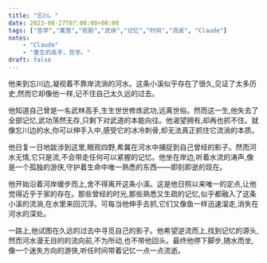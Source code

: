 ```yaml
---
title: "忘川。"
date: 2023-08-27T07:00:00+08:00
tags: ["哲学","寓意","悲剧","武侠","记忆","时间","流逝", "Claude"]
notes:
    - "Claude"
    - "重生的高手，哲学。"
draft: false
---
```


他来到忘川边,凝视着不靠岸流淌的河水。这条小溪似乎存在了很久,见证了太多历史,然而它却像他一样,记不住自己太久远的过去。  

他知道自己曾是一名武林高手,生生世世修炼武功,远离世俗。然而这一生,他失去了全部记忆,武功荡然无存,只剩下对武道的本能向往。他渴望拥有,却再也抓不住。就像忘川边的水,你可以伸手入中,感受它的冰冷刺骨,却无法真正抓住它流淌的本质。

他日复一日地跋涉到这里,眼观四野,希冀在河水中捕捉到自己曾经的影子。然而河水无情,它只是流,不会带走任何可以紧握的记忆。他坐在岸边,听着水流的涛声,像是一个孤独的游侠,守护着生命中唯一熟悉的东西——即刻即逝的现在。  

他开始沿着河岸缓步而上,舍不得离开这条小溪。这是他日照以来唯一的定点,让他觉得近乎于家的存在。那些曾经的时光,那些熟悉又生疏的记忆,似乎都融入了这条小溪的流淌,在水里来回沉浮。可每当他伸手去抓,它们又像鱼一样迅速溜走,消失在河水的深处。

一路上,他试图在久远的过去中寻觅自己的影子。他希望逆流而上,找到记忆的源头,然而河水漫无目的的流向前,不为所动,也不带他回头。最终他停下脚步,随水而坐,像一个迷失方向的游侠,听任时间带着记忆一点一点流逝。
